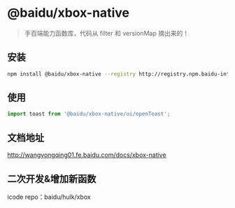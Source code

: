 # @baidu/xbox-native

> 手百端能力函数库，代码从 filter 和 versionMap 摘出来的！

## 安装

```bash
npm install @baidu/xbox-native --registry http://registry.npm.baidu-int.com
```

## 使用

```js
import toast from '@baidu/xbox-native/ui/openToast';
```

## 文档地址

http://wangyongqing01.fe.baidu.com/docs/xbox-native

## 二次开发&增加新函数

icode repo：baidu/hulk/xbox
